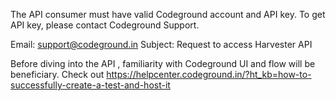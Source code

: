 The API consumer must have valid Codeground account and API key. To get API key, please contact Codeground Support.

Email: support@codeground.in
Subject: Request to access Harvester API

Before diving into the API , familiarity with Codeground UI and flow will be beneficiary. Check out  https://helpcenter.codeground.in/?ht_kb=how-to-successfully-create-a-test-and-host-it 
